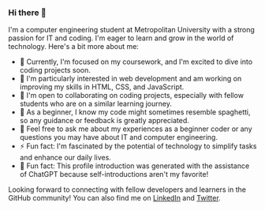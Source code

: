 ### Hi there 👋

I'm a computer engineering student at Metropolitan University with a strong passion for IT and coding. I'm eager to learn and grow in the world of technology. Here's a bit more about me:

- 🔭 Currently, I'm focused on my coursework, and I'm excited to dive into coding projects soon.
- 🌱 I'm particularly interested in web development and am working on improving my skills in HTML, CSS, and JavaScript.
- 👯 I'm open to collaborating on coding projects, especially with fellow students who are on a similar learning journey.
- 🤔 As a beginner, I know my code might sometimes resemble spaghetti, so any guidance or feedback is greatly appreciated.
- 💬 Feel free to ask me about my experiences as a beginner coder or any questions you may have about IT and computer engineering.
- ⚡ Fun fact: I'm fascinated by the potential of technology to simplify tasks and enhance our daily lives.
- 🤖 Fun fact: This profile introduction was generated with the assistance of ChatGPT because self-introductions aren't my favorite!

Looking forward to connecting with fellow developers and learners in the GitHub community! You can also find me on [LinkedIn](https://www.linkedin.com/in/yourlinkedinprofile) and [Twitter](https://twitter.com/yourtwitterhandle).
